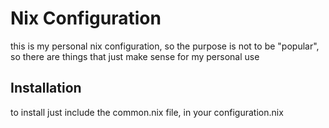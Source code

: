 # Nix Configuration

this is my personal nix configuration, so the purpose is not to be "popular", so there are things that just make sense for my personal use

## Installation
to install just include the common.nix file, in your configuration.nix
